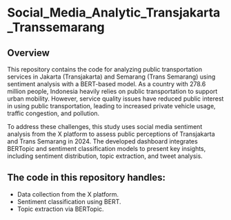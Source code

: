 # Social_Media_Analytic_Transjakarta_Transsemarang

## Overview
This repository contains the code for analyzing public transportation services in Jakarta (Transjakarta) and Semarang (Trans Semarang) using sentiment analysis with a BERT-based model. As a country with 278.6 million people, Indonesia heavily relies on public transportation to support urban mobility. However, service quality issues have reduced public interest in using public transportation, leading to increased private vehicle usage, traffic congestion, and pollution.

To address these challenges, this study uses social media sentiment analysis from the X platform to assess public perceptions of Transjakarta and Trans Semarang in 2024. The developed dashboard integrates BERTopic and sentiment classification models to present key insights, including sentiment distribution, topic extraction, and tweet analysis.


## The code in this repository handles:
- Data collection from the X platform.
- Sentiment classification using BERT.
- Topic extraction via BERTopic.
